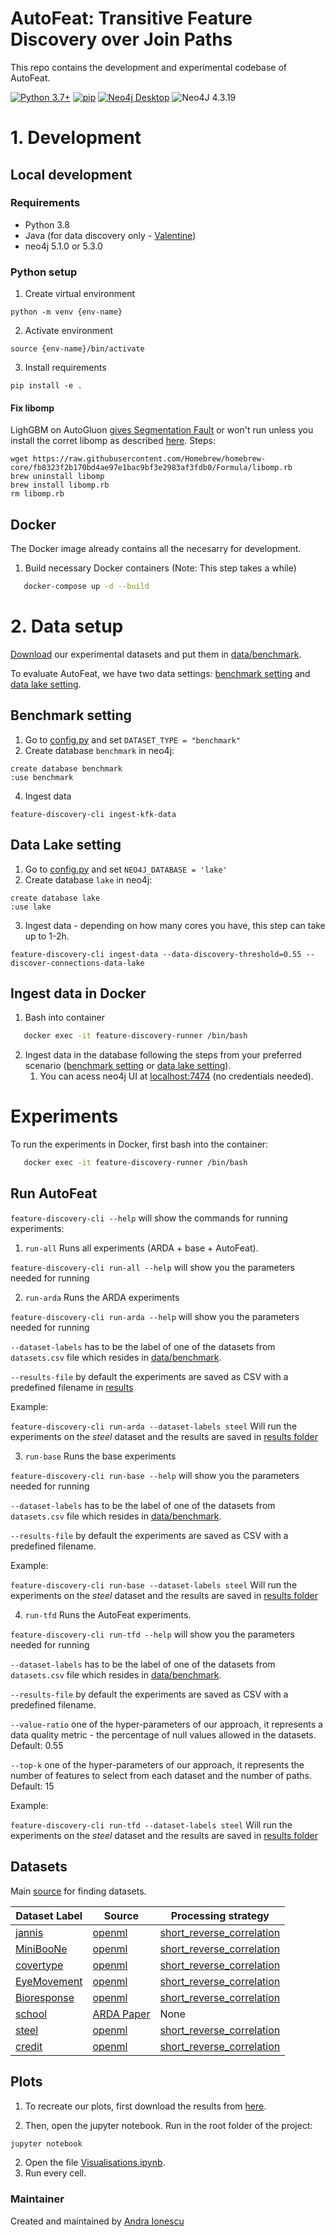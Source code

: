 # AutoFeat: Transitive Feature Discovery over Join Paths
This repo contains the development and experimental codebase of AutoFeat.


[![Python 3.7+](https://img.shields.io/badge/python-3.8.2-blue.svg)](https://www.python.org/downloads/release/python-380/)
[![pip](https://img.shields.io/badge/pip-20.0.2-blue.svg)](https://pypi.org/project/pip/)
[![Neo4j Desktop](https://img.shields.io/badge/neo4jDesktop-1.4.10-blue.svg)](https://pypi.org/project/pip/)
![Neo4J 4.3.19](https://img.shields.io/badge/Neo4j-008CC1?style=for-the-badge&logo=neo4j&logoColor=white)


# 1. Development 

## Local development

### Requirements
- Python 3.8
- Java (for data discovery only - [Valentine](https://github.com/delftdata/valentine))
- neo4j 5.1.0 or 5.3.0

### Python setup 

1. Create virtual environment

`python -m venv {env-name}`

2. Activate environment 

`source {env-name}/bin/activate`

3. Install requirements 

`pip install -e .`

#### Fix libomp
LighGBM on AutoGluon [gives Segmentation Fault](https://github.com/autogluon/autogluon/issues/1442) or won't run unless you install the corret libomp 
as described [here](https://github.com/autogluon/autogluon/pull/1453/files). 
Steps: 
```
wget https://raw.githubusercontent.com/Homebrew/homebrew-core/fb8323f2b170bd4ae97e1bac9bf3e2983af3fdb0/Formula/libomp.rb
brew uninstall libomp
brew install libomp.rb
rm libomp.rb
```


## Docker
The Docker image already contains all the necesarry for development.

1. Build necessary Docker containers (Note: This step takes a while)
``` bash
   docker-compose up -d --build
```


# 2. Data setup
[Download](https://surfdrive.surf.nl/files/index.php/s/vdlZIT70hZuoO8f) our experimental datasets and put them in [data/benchmark](data/benchmark).

To evaluate AutoFeat, we have two data settings: [benchmark setting](#benchmark-setting) and [data lake setting](#data-lake-setting). 

## Benchmark setting
1. Go to [config.py](src/feature_discovery/config.py) and set `DATASET_TYPE = "benchmark"
`
3. Create database `benchmark` in neo4j: 
```
create database benchmark
:use benchmark
```
4. Ingest data
```
feature-discovery-cli ingest-kfk-data
```


## Data Lake setting
1. Go to [config.py](src/feature_discovery/config.py) and set `NEO4J_DATABASE = 'lake'`
2. Create database `lake` in neo4j:
```
create database lake
:use lake
```  
3. Ingest data - depending on how many cores you have, this step can take up to 1-2h.
```
feature-discovery-cli ingest-data --data-discovery-threshold=0.55 --discover-connections-data-lake
```

## Ingest data in Docker

1. Bash into container 
```bash
   docker exec -it feature-discovery-runner /bin/bash
```
2. Ingest data in the database following the steps from your preferred scenario ([benchmark setting](#benchmark-setting) 
or [data lake setting](#data-lake-setting)).
   1. You can acess neo4j UI at [localhost:7474](localhost:7474) (no credentials needed). 




# Experiments

To run the experiments in Docker, first bash into the container: 
```bash
   docker exec -it feature-discovery-runner /bin/bash
```

## Run AutoFeat
`feature-discovery-cli --help` will show the commands for running experiments: 

1. `run-all` Runs all experiments (ARDA + base + AutoFeat).

` feature-discovery-cli run-all --help ` will show you the parameters needed for running 

2. `run-arda` Runs the ARDA experiments

` feature-discovery-cli run-arda --help ` will show you the parameters needed for running 

`--dataset-labels` has to be the label of one of the datasets from `datasets.csv` file which resides in [data/benchmark](data/benchmark).

`--results-file` by default the experiments are saved as CSV with a predefined filename in [results](/results)

Example:

`feature-discovery-cli run-arda --dataset-labels steel` Will run the experiments on the _steel_ dataset and the results 
are saved in [results folder](results)


3. `run-base` Runs the base experiments

` feature-discovery-cli run-base --help ` will show you the parameters needed for running 

`--dataset-labels` has to be the label of one of the datasets from `datasets.csv` file which resides in [data/benchmark](data/benchmark).

`--results-file` by default the experiments are saved as CSV with a predefined filename.

Example: 

`feature-discovery-cli run-base --dataset-labels steel` Will run the experiments on the _steel_ dataset and the results 
are saved in [results folder](results)

4. `run-tfd` Runs the AutoFeat experiments.   

` feature-discovery-cli run-tfd --help ` will show you the parameters needed for running 

`--dataset-labels` has to be the label of one of the datasets from `datasets.csv` file which resides in [data/benchmark](data/benchmark).

`--results-file` by default the experiments are saved as CSV with a predefined filename.

`--value-ratio` one of the hyper-parameters of our approach, it represents a data quality metric - the percentage of 
null values allowed in the datasets. Default: 0.55

`--top-k` one of the hyper-parameters of our approach, 
it represents the number of features to select from each dataset and the number of paths. Default: 15 

Example: 

`feature-discovery-cli run-tfd --dataset-labels steel` Will run the experiments on the _steel_ 
dataset and the results are saved in [results folder](results)

## Datasets 

Main [source](https://huggingface.co/datasets/inria-soda/tabular-benchmark#source-data) for finding datasets.

| Dataset Label | Source | Processing strategy | 
| ------------- | ------ | --------- | 
| [jannis](data/jannis) | [openml](https://www.openml.org/search?type=data&sort=runs&id=45021&status=active) | [short_reverse_correlation](https://github.com/kirilvasilev16/PythonTableDivider) | 
| [MiniBooNe](data/miniboone) | [openml](https://www.openml.org/search?type=data&sort=runs&id=44128&status=active) | [short_reverse_correlation](https://github.com/kirilvasilev16/PythonTableDivider) | 
| [covertype](data/covertype) | [openml](https://www.openml.org/search?type=data&sort=runs&id=44159&status=active) | [short_reverse_correlation](https://github.com/kirilvasilev16/PythonTableDivider) | 
| [EyeMovement](data/eyemove) | [openml](https://www.openml.org/search?type=data&sort=runs&id=44157&status=active) | [short_reverse_correlation](https://github.com/kirilvasilev16/PythonTableDivider) |
| [Bioresponse](data/bioresponse) | [openml](https://www.openml.org/search?type=data&sort=runs&id=45019&status=active) | [short_reverse_correlation](https://github.com/kirilvasilev16/PythonTableDivider) | 
| [school](data/school) | [ARDA Paper](http://www.vldb.org/pvldb/vol13/p1373-chepurko.pdf) | None | 
| [steel](data/steel) | [openml](https://www.openml.org/search?type=data&sort=runs&status=active&qualities.NumberOfClasses=%3D_2&id=1504) | [short_reverse_correlation](https://github.com/kirilvasilev16/PythonTableDivider) |
| [credit](data/credit) | [openml](https://www.openml.org/search?type=data&sort=runs&status=active&qualities.NumberOfClasses=%3D_2&id=31) | [short_reverse_correlation](https://github.com/kirilvasilev16/PythonTableDivider) |

## Plots

1. To recreate our plots, first download the results from [here](https://surfdrive.surf.nl/files/index.php/s/fIhQNikpFbemozv).
 
2. Then, open the jupyter notebook. Run in the root folder of the project: 
```bash
jupyter notebook
```

2. Open the file [Visualisations.ipynb](Visualisations.ipynb).
3. Run every cell. 


### Maintainer
Created and maintained by [Andra Ionescu](https://andraionescu.github.io)